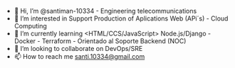- 👋 Hi, I’m @santiman-10334 - Engineering telecommunications
- 👀 I’m interested in Support Production of Aplications Web (APi´s) - Cloud Computing
- 🌱 I’m currently learning <HTML/CCS/JavaScript> Node.js/Django - Docker - Terraform - Orientado al Soporte Backend (NOC)
- 💞️ I’m looking to collaborate on  DevOps/SRE
- 📫 How to reach me santi.10334@gmail.com

<!---
santiman-10334/santiman-10334 is a ✨ special ✨ repository because its `README.md` (this file) appears on your GitHub profile.
You can click the Preview link to take a look at your changes.
--->
